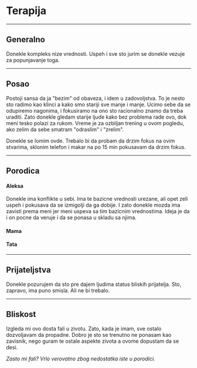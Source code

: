 # Terapija

---
## Generalno

Donekle kompleks nize vrednosti. Uspeh i sve sto jurim se donekle vezuje za popunjavanje toga. 

---
## Posao

Postoji sansa da ja "bezim" od obaveza, i idem u zadovoljstva. To je nesto sto radimo kao klinci a kako smo stariji sve manje i manje. Ucimo sebe da se odupiremo nagonima, i fokusiramo na ono sto racionalno znamo da treba uraditi.
Zato donekle gledam starije ljude kako bez problema rade ovo, dok meni tesko polazi za rukom. Vreme je za ozbiljan trening u ovom pogledu, ako zelim da sebe smatram "odraslim" i "zrelim".

Donekle se lomim ovde. Trebalo bi da probam da drzim fokus na ovim stvarima, sklonim telefon i makar na po 15 min pokusavam da drzim fokus.

---
## Porodica

#### Aleksa
Donekle ima konflikte u sebi. Ima te bazicne vrednosti urezane, ali opet zeli uspeh i pokusava da se izmigolji da ga dobije. I zato donekle mozda ima zavisti prema meni jer meni uspeva sa tim bazicnim vrednostima. 
Ideja je da i on pocne da veruje i da se ponasa u skladu sa njima. 

#### Mama
#### Tata

---
## Prijateljstva

Donekle pozurujem da sto pre dajem ljudima status bliskih prijatelja. Sto, zapravo, ima puno smisla. Ali ne bi trebalo. 

---
## Bliskost

Izgleda mi ovo dosta fali u zivotu. Zato, kada je imam, sve ostalo dozvoljavam da propadne. Dobro je sto se trenutno ne ponasam kao zavisnik, nego guram te ostale aspekte zivota a ovome dopustam da se desi.

*Zasto mi fali? Vrlo verovatno zbog nedostatka iste u porodici.*

